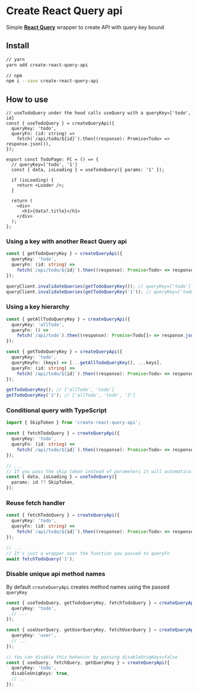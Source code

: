 # Create React Query api

Simple [**React Query**](https://react-query.tanstack.com) wrapper to create API with query key bound

## Install

```bash
// yarn
yarn add create-react-query-api

// npm
npm i --save create-react-query-api
```

## How to use

```tsx
// useTodoQuery under the hood calls useQuery with a queryKey=['todo', id]
const { useTodoQuery } = createQueryApi({
  queryKey: 'todo',
  queryFn: (id: string) =>
    fetch(`/api/todo/${id}`).then((response): Promise<Todo> => response.json()),
});

export const TodoPage: FC = () => {
  // queryKey=['todo', '1']
  const { data, isLoading } = useTodoQuery({ params: '1' });

  if (isLoading) {
    return <Loader />;
  }

  return (
    <div>
      <h1>{data?.title}</h1>
    </div>
  );
};
```

### Using a key with another React Query api

```ts
const { getTodoQueryKey } = createQueryApi({
  queryKey: 'todo',
  queryFn: (id: string) =>
    fetch(`/api/todo/${id}`).then((response): Promise<Todo> => response.json()),
});

queryClient.invalidateQueries(getTodoQueryKey()); // queryKey=['todo']
queryClient.invalidateQueries(getTodoQueryKey('1')); // queryKey=['todo', '1']
```

### Using a key hierarchy

```ts
const { getAllTodoQueryKey } = createQueryApi({
  queryKey: 'allTodo',
  queryFn: () =>
    fetch(`/api/todo`).then((response): Promise<Todo[]> => response.json()),
});

const { getTodoQueryKey } = createQueryApi({
  queryKey: 'todo',
  queryKeyFn: (keys) => [...getAllTodoQueryKey(), ...keys],
  queryFn: (id: string) =>
    fetch(`/api/todo/${id}`).then((response): Promise<Todo> => response.json()),
});

getTodoQueryKey(); // ['allTodo', 'todo']
getTodoQueryKey('2'); // ['allTodo', 'todo', '2']
```

### Conditional query with TypeScript

```ts
import { SkipToken } from 'create-react-query-api';

const { fetchTodoQuery } = createQueryApi({
  queryKey: 'todo',
  queryFn: (id: string) =>
    fetch(`/api/todo/${id}`).then((response): Promise<Todo> => response.json()),
});

// ...
// If you pass the skip token instead of parameters it will automatically disable the query ({ enabled: false })
const { data, isLoading } = useTodoQuery({
  params: id ?? SkipToken,
});
```

### Reuse fetch handler

```ts
const { fetchTodoQuery } = createQueryApi({
  queryKey: 'todo',
  queryFn: (id: string) =>
    fetch(`/api/todo/${id}`).then((response): Promise<Todo> => response.json()),
});

// ...
// It's just a wrapper over the function you passed to queryFn
await fetchTodoQuery('1');
```

### Disable unique api method names

By default `createQueryApi` creates method names using the passed `queryKey`

```ts
const { useTodoQuery, getTodoQueryKey, fetchTodoQuery } = createQueryApi({
  queryKey: 'todo',
  // ...
});

const { useUserQuery, getUserQueryKey, fetchUserQuery } = createQueryApi({
  queryKey: 'user',
  // ...
});

// You can disable this behavior by passing disableUniqKeys=false
const { useQuery, fetchQuery, getQueryKey } = createQueryApi({
  queryKey: 'todo',
  disableUniqKeys: true,
  // ...
});
```
